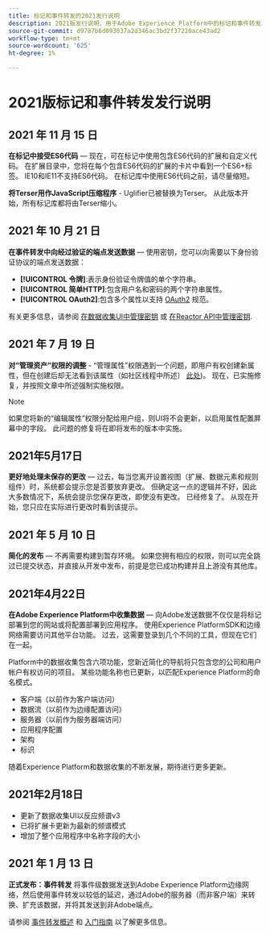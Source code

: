 ```yaml
---
title: 标记和事件转发的2021发行说明
description: 2021版发行说明，用于Adobe Experience Platform中的标记和事件转发。
source-git-commit: d9787b6d093037a2d346ac3bd2f37220ace43ad2
workflow-type: tm+mt
source-wordcount: '625'
ht-degree: 1%

---
```


# 2021版标记和事件转发发行说明

## 2021 年 11 月 15 日

**在标记中接受ES6代码**  — 现在，可在标记中使用包含ES6代码的扩展和自定义代码。 在扩展目录中，您将在每个包含ES6代码的扩展的卡片中看到一个ES6+标签。 IE10和IE11不支持ES6代码。 在标记库中使用ES6代码之前，请尽量缩短。

**将Terser用作JavaScript压缩程序** - Uglifier已被替换为Terser。 从此版本开始，所有标记库都将由Terser缩小。

## 2021 年 10 月 21 日

**在事件转发中向经过验证的端点发送数据**  — 使用密钥，您可以向需要以下身份验证协议的端点发送数据：

* **[!UICONTROL 令牌]**:表示身份验证令牌值的单个字符串。
* **[!UICONTROL 简单HTTP]**:包含用户名和密码的两个字符串属性。
* **[!UICONTROL OAuth2]**:包含多个属性以支持 [OAuth2](https://datatracker.ietf.org/doc/html/rfc6749) 规范。

有关更多信息，请参阅 [在数据收集UI中管理密钥](../ui/event-forwarding/secrets.md) 或 [在Reactor API中管理密钥](../api/guides/secrets.md).

## 2021 年 7 月 19 日

**对“管理资产”权限的调整** - “管理属性”权限遇到一个问题，即用户有权创建新属性，但在创建后却无法看到该属性（如社区线程中所述） [此处](https://experienceleaguecommunities.adobe.com/t5/adobe-experience-platform-launch/technical-advisory-adjustments-to-the-manage-properties/ba-p/399176))。 现在，已实施修复，并按照文章中所述强制实施权限。

>[!NOTE]
>
>如果您将新的“编辑属性”权限分配给用户组，则UI将不会更新，以启用属性配置屏幕中的字段。 此问题的修复将在即将发布的版本中实施。

## 2021年5月17日

**更好地处理未保存的更改**  — 过去，每当您离开设置视图（扩展、数据元素和规则组件）时，系统都会提示您是否要放弃更改。 但确定这一点的逻辑并不好，因此大多数情况下，系统会提示您保存更改，即使没有更改。  已经修复了。  从现在开始，您只应在实际进行更改时看到该提示。

## 2021 年 5 月 10 日

**简化的发布**  — 不再需要构建到暂存环境。  如果您拥有相应的权限，则可以完全跳过已提交状态，并直接从开发中发布，前提是您已成功构建并且上游没有其他库。

## 2021年4月22日

**在Adobe Experience Platform中收集数据**  — 向Adobe发送数据不仅仅是将标记部署到您的网站或将配置部署到应用程序。  使用Experience PlatformSDK和边缘网络需要访问其他平台功能。  过去，这需要登录到几个不同的工具，但现在它们在一起。

Platform中的数据收集包含六项功能，您新近简化的导航将只包含您的公司和用户帐户有权访问的项目。  某些功能名称也已更新，以匹配Experience Platform的命名模式。

* 客户端（以前作为客户端访问）
* 数据流（以前作为边缘配置访问）
* 服务器（以前作为服务器端访问）
* 应用程序配置
* 架构
* 标识

随着Experience Platform和数据收集的不断发展，期待进行更多更新。

## 2021年2月18日

* 更新了数据收集UI以反应频谱v3
* 已将扩展卡更新为最新的频谱模式
* 增加了整个应用程序中名称字段的大小

## 2021 年 1 月 13 日

**正式发布：事件转发** 将事件级数据发送到Adobe Experience Platform边缘网络，然后使用事件转发以较低的延迟，通过Adobe的服务器（而非客户端）来转换、扩充该数据，并将其发送到非Adobe端点。

请参阅 [事件转发概述](../ui/event-forwarding/overview.md) 和 [入门指南](../ui/event-forwarding/getting-started.md) 以了解更多信息。
